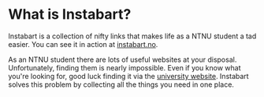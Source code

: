 # What is Instabart?

Instabart is a collection of nifty links that makes life as a NTNU student a tad easier. You can see it in action at [instabart.no](http://instabart.no).

As an NTNU student there are lots of useful websites at your disposal. Unfortunately, finding them is nearly impossible. Even if you know what you're looking for, good luck finding it via the [university website](http://xkcd.com/773/). Instabart solves this problem by collecting all the things you need in one place.
